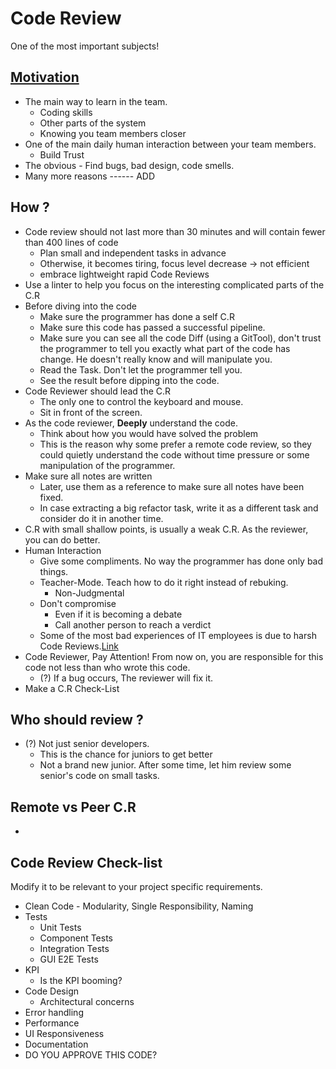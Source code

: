 # Code Review

One of the most important subjects!

## [Motivation](https://medium.com/palantir/code-review-best-practices-19e02780015f)

- The main way to learn in the team.
  - Coding skills
  - Other parts of the system
  - Knowing you team members closer
- One of the main daily human interaction between your team members.
  - Build Trust
- The obvious - Find bugs, bad design, code smells.
- Many more reasons ------ ADD

## How ?

- Code review should not last more than 30 minutes and will contain fewer than 400 lines of code
  - Plan small and independent tasks in advance
  - Otherwise, it becomes tiring, focus level decrease -> not efficient
  - embrace lightweight rapid Code Reviews
- Use a linter to help you focus on the interesting complicated parts of the C.R
- Before diving into the code
  - Make sure the programmer has done a self C.R
  - Make sure this code has passed a successful pipeline.
  - Make sure you can see all the code Diff (using a GitTool), don't trust the programmer to tell you exactly what part of the code has change. He doesn't really know and will manipulate you.
  - Read the Task. Don't let the programmer tell you.
  - See the result before dipping into the code.
- Code Reviewer should lead the C.R
  - The only one to control the keyboard and mouse.
  - Sit in front of the screen.
- As the code reviewer, **Deeply** understand the code.
  - Think about how you would have solved the problem
  - This is the reason why some prefer a remote code review, so they could quietly understand the code without time pressure or some manipulation of the programmer.
- Make sure all notes are written
  - Later, use them as a reference to make sure all notes have been fixed.
  - In case extracting a big refactor task, write it as a different task and consider do it in another time.
- C.R with small shallow points, is usually a weak C.R. As the reviewer, you can do better.
- Human Interaction
  - Give some compliments. No way the programmer has done only bad things.
  - Teacher-Mode. Teach how to do it right instead of rebuking.
    - Non-Judgmental
  - Don't compromise
    - Even if it is becoming a debate
    - Call another person to reach a verdict
  - Some of the most bad experiences of IT employees is due to harsh Code Reviews.[Link](https://habr.com/en/post/440736/)
- Code Reviewer, Pay Attention! From now on, you are responsible for this code not less than who wrote this code.
  - (?) If a bug occurs, The reviewer will fix it.
- Make a C.R Check-List

## Who should review ?

- (?) Not just senior developers.
  - This is the chance for juniors to get better
  - Not a brand new junior. After some time, let him review some senior's code on small tasks.

## Remote vs Peer C.R

-

## Code Review Check-list

Modify it to be relevant to your project specific requirements.

- Clean Code - Modularity, Single Responsibility, Naming
- Tests
  - Unit Tests
  - Component Tests
  - Integration Tests
  - GUI E2E Tests
- KPI
  - Is the KPI booming?
- Code Design
  - Architectural concerns
- Error handling
- Performance
- UI Responsiveness
- Documentation
- DO YOU APPROVE THIS CODE?
